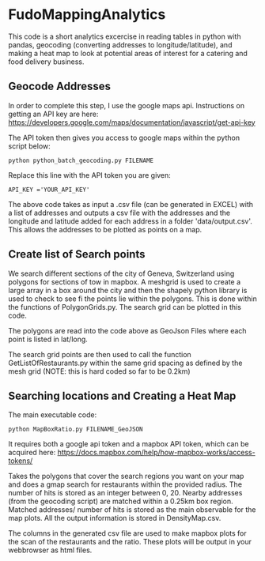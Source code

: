# FudoMappingAnalytics

This code is a short analytics excercise in reading tables in python with pandas, geocoding (converting addresses to longitude/latitude), and making a heat map to look at potential areas of interest for a catering and food delivery business. 

## Geocode Addresses

In order to complete this step, I use the google maps api. Instructions on getting an API key are here: https://developers.google.com/maps/documentation/javascript/get-api-key

The API token then gives you access to google maps within the python script below: 


```	
python python_batch_geocoding.py FILENAME 
```

Replace this line with the API token you are given: 
```  
API_KEY ='YOUR_API_KEY'
```    

The above code takes as input a .csv file (can be generated in EXCEL) with a list of addresses and outputs a csv file with the addresses and  the longitude and latitude added for each address in a folder 'data/output.csv'. This allows the addresses to be plotted as points on a map. 

## Create list of Search points

We search different sections of the city of Geneva, Switzerland using polygons for sections of tow in mapbox. A meshgrid is used to create a large array in a box around the city and then the shapely python library is used to check to see fi the points lie within the polygons. This is done within the functions of PolygonGrids.py. The search grid can be plotted in this code. 

The polygons are read into the code above as GeoJson Files where each point is listed in lat/long. 

The search grid points are then used to call the function GetListOfRestaurants.py within the same grid spacing as defined by the mesh grid (NOTE: this is hard coded so far to be 0.2km)

## Searching locations and Creating a  Heat Map

The main executable code: 

```  
python MapBoxRatio.py FILENAME_GeoJSON
```
It requires both a google api token and a mapbox API token, which can be acquired here: https://docs.mapbox.com/help/how-mapbox-works/access-tokens/

Takes the polygons that cover the search regions you want on your map and does a gmap search for restaurants within the provided radius. The number of hits is stored as an integer between 0, 20. Nearby addresses (from the geocoding script) are matched within a 0.25km box region. Matched addresses/ number of hits is stored as the main observable for the map plots. All the output information is stored in DensityMap.csv. 

The columns in the generated csv file are used to make mapbox plots for the scan of the restaurants and the ratio. These plots will be output in your webbrowser as html files. 



